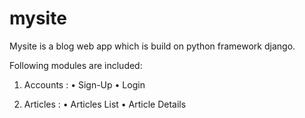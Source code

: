# mysite

Mysite is a blog web app which is build on python framework django.

Following modules are included:

1. Accounts : 
• Sign-Up 
• Login 

2. Articles : 
• Articles List
• Article Details

